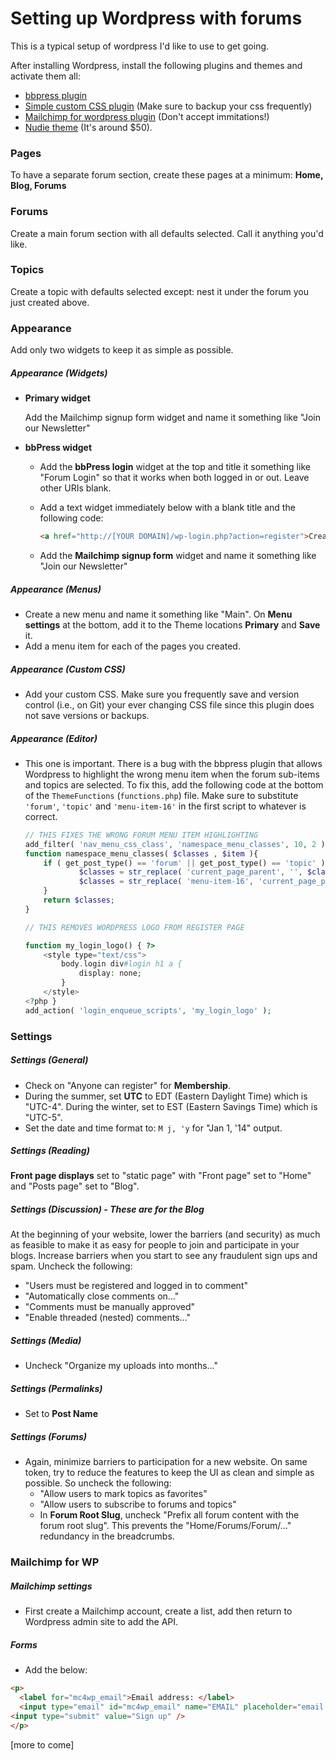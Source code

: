 # Setting up Wordpress with forums

This is a typical setup of wordpress I'd like to use to get going.

After installing Wordpress, install the following plugins and themes and activate them all:
* [bbpress plugin](https://wordpress.org/plugins/bbpress/)
* [Simple custom CSS plugin](https://wordpress.org/plugins/simple-custom-css/screenshots/) (Make sure to backup your css frequently)
* [Mailchimp for wordpress plugin](http://wordpress.org/plugins/mailchimp-for-wp/) (Don't accept immitations!)
* [Nudie theme](http://nudiewp.com/) (It's around $50).

### Pages
To have a separate forum section, create these pages at a minimum: **Home, Blog, Forums**

### Forums
Create a main forum section with all defaults selected. Call it anything you'd like.

### Topics
Create a topic with defaults selected except: nest it under the forum you just created above.

### Appearance
Add only two widgets to keep it as simple as possible.

##### Appearance (Widgets)
* **Primary widget**

  Add the Mailchimp signup form widget and name it something like "Join our Newsletter"

* **bbPress widget**
  * Add the **bbPress login** widget at the top and title it something like "Forum Login" so that it works when both logged in or out. Leave other URIs blank.
  * Add a text widget immediately below with a blank title and the following code:

    ```html
    <a href="http://[YOUR DOMAIN]/wp-login.php?action=register">Create a login account here</a><br>
    ```

  * Add the **Mailchimp signup form** widget and name it something like "Join our Newsletter"

##### Appearance (Menus)
* Create a new menu and name it something like "Main". On **Menu settings** at the bottom, add it to the Theme locations **Primary** and **Save** it.
* Add a menu item for each of the pages you created. 

##### Appearance (Custom CSS)
* Add your custom CSS. Make sure you frequently save and version control (i.e., on Git) your ever changing CSS file since this plugin does not save versions or backups.

##### Appearance (Editor)
* This one is important. There is a bug with the bbpress plugin that allows Wordpress to highlight the wrong menu item when the forum sub-items and topics are selected. To fix this, add the following code at the bottom of the `ThemeFunctions` (`functions.php`) file. Make sure to substitute `'forum'`, `'topic'` and `'menu-item-16'` in the first script to whatever is correct. 

	```php
	// THIS FIXES THE WRONG FORUM MENU ITEM HIGHLIGHTING
	add_filter( 'nav_menu_css_class', 'namespace_menu_classes', 10, 2 );
	function namespace_menu_classes( $classes , $item ){
	  	if ( get_post_type() == 'forum' || get_post_type() == 'topic' ) {
	    		$classes = str_replace( 'current_page_parent', '', $classes );
	    		$classes = str_replace( 'menu-item-16', 'current_page_parent', $classes );
	  	}
	  	return $classes;
	}

	// THIS REMOVES WORDPRESS LOGO FROM REGISTER PAGE
	
	function my_login_logo() { ?>
	    <style type="text/css">
	        body.login div#login h1 a {
	            display: none;
	        }
	    </style>
	<?php }
	add_action( 'login_enqueue_scripts', 'my_login_logo' );
	```

### Settings

##### Settings (General)
* Check on "Anyone can register" for **Membership**.
* During the summer, set **UTC** to EDT (Eastern Daylight Time) which is "UTC-4".  During the winter, set to EST (Eastern Savings Time) which is "UTC-5".
* Set the date and time format to:  `M j, 'y`  for "Jan 1, '14" output.

##### Settings (Reading)
**Front page displays** set to "static page" with "Front page" set to "Home" and "Posts page" set to "Blog".

##### Settings (Discussion) - These are for the Blog
At the beginning of your website, lower the barriers (and security) as much as feasible to make it as easy for people to join and participate in your blogs. Increase barriers when you start to see any fraudulent sign ups and spam. 
Uncheck the following:
* "Users must be registered and logged in to comment"
* "Automatically close comments on..."
* "Comments must be manually approved"
* "Enable threaded (nested) comments..."

##### Settings (Media)
* Uncheck "Organize my uploads into months..."

##### Settings (Permalinks)
* Set to **Post Name**

##### Settings (Forums)
* Again, minimize barriers to participation for a new website. On same token, try to reduce the features to keep the UI as clean and simple as possible. So uncheck the following:
	* "Allow users to mark topics as favorites"
	* "Allow users to subscribe to forums and topics"
	* In **Forum Root Slug**, uncheck "Prefix all forum content with the forum root slug". This prevents the "Home/Forums/Forum/..." redundancy in the breadcrumbs.

### Mailchimp for WP

##### Mailchimp settings
* First create a Mailchimp account, create a list, add then return to Wordpress admin site to add the API.  

##### Forms
* Add the below:
```html
<p>
  <label for="mc4wp_email">Email address: </label>
  <input type="email" id="mc4wp_email" name="EMAIL" placeholder="email address" required />
<input type="submit" value="Sign up" />
</p>
```

[more to come]
